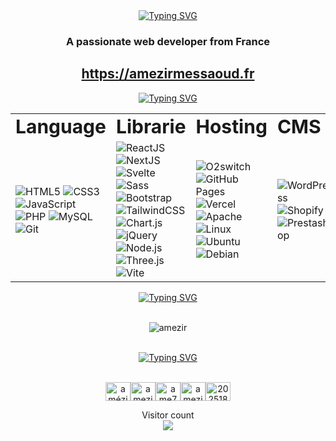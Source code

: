 <div align="center"><a href="https://git.io/typing-svg"><img src="https://readme-typing-svg.demolab.com?font=Raleway&pause=1000&color=000000&background=FFFFFF&center=true&width=1000&height=100&lines=Hi+%F0%9F%91%8B%2C+I'm+Am%C3%A9zir+Messaoud;Welcome+to+my+github+page;Upcoming+Full-Stack+Developer" alt="Typing SVG" /></a></div>

<h3 align="center">A passionate web developer from France</h3>

<h2 align="center"><a href="https://amezirmessaoud.fr">https://amezirmessaoud.fr</a></h2>

<div align="center"><a href="https://git.io/typing-svg"><img src="https://readme-typing-svg.demolab.com?font=Raleway&duration=10000&pause=10000&color=000000&background=FFFFFF&center=true&width=1000&height=100&lines=Languages+and+Tools%3A" alt="Typing SVG" /></a></div>
<table border="0">
    <tr>
    <td><b style="font-size:30px">Language</b></td>
    <td><b style="font-size:30px">Librarie</b></td>
    <td><b style="font-size:30px">Hosting</b></td>
    <td><b style="font-size:30px">CMS</b></td>
    </tr>
    <tr>
        <td>
            <!-- Badges de langage avec Shields.io en multicolore -->
            <img src="https://img.shields.io/badge/HTML5-%23FF5733.svg?style=for-the-badge&logo=html5&logoColor=white" alt="HTML5">
            <img src="https://img.shields.io/badge/CSS3-%234FC08D.svg?style=for-the-badge&logo=css3&logoColor=white" alt="CSS3">
            <img src="https://img.shields.io/badge/JavaScript-%23F7DF1E.svg?style=for-the-badge&logo=javascript&logoColor=black" alt="JavaScript">
            <img src="https://img.shields.io/badge/PHP-%23007ACC.svg?style=for-the-badge&logo=php&logoColor=white" alt="PHP">
            <img src="https://img.shields.io/badge/MySQL-%238A6DB7.svg?style=for-the-badge&logo=mysql&logoColor=white" alt="MySQL">
            <img src="https://img.shields.io/badge/Git-%23F1502F.svg?style=for-the-badge&logo=git&logoColor=white" alt="Git">
        </td>
        <td>
            <!-- Badges de bibliothèque avec Shields.io en multicolore -->
            <img src="https://img.shields.io/badge/ReactJS-%2361DAFB.svg?style=for-the-badge&logo=react&logoColor=black" alt="ReactJS">
            <img src="https://img.shields.io/badge/NextJS-%23000000.svg?style=for-the-badge&logo=next.js&logoColor=white" alt="NextJS">
            <img src="https://img.shields.io/badge/Svelte-%238B572A.svg?style=for-the-badge&logo=svelte&logoColor=white" alt="Svelte">
            <img src="https://img.shields.io/badge/VueJS-%234FC08D.svg?style=for-the-badge&logo=vue.js&logoColor=white" alt "VueJS">
            <img src="https://img.shields.io/badge/Sass-%23CC6699.svg?style=for-the-badge&logo=sass&logoColor=white" alt="Sass">
            <img src="https://img.shields.io/badge/Bootstrap-%238A6DB7.svg?style=for-the-badge&logo=bootstrap&logoColor=white" alt="Bootstrap">
            <img src="https://img.shields.io/badge/TailwindCSS-%2307B2CC.svg?style=for-the-badge&logo=tailwind-css&logoColor=white" alt="TailwindCSS">
            <img src="https://img.shields.io/badge/Chart.js-%23FF5733.svg?style=for-the-badge&logo=chart.js&logoColor=white" alt="Chart.js">
            <img src="https://img.shields.io/badge/jQuery-%230769AD.svg?style=for-the-badge&logo=jquery&logoColor=white" alt="jQuery">
            <img src="https://img.shields.io/badge/Node.js-%23339933.svg?style=for-the-badge&logo=node.js&logoColor=white" alt="Node.js">
            <img src="https://img.shields.io/badge/threejs-%23469FDB.svg?style=for-the-badge&logo=three.js&logoColor=white" alt="Three.js">
            <img src="https://img.shields.io/badge/vite-%23FF5733.svg?style=for-the-badge&logo=vite&logoColor=white" alt="Vite">
        </td>
        <td>
            <!-- Badges d'hébergement avec Shields.io en multicolore -->
            <img src="https://img.shields.io/badge/O2switch-%23FF5733.svg?style=for-the-badge" alt="O2switch">
            <img src="https://img.shields.io/badge/github%20pages-%23000000.svg?style=for-the-badge&logo=github&logoColor=white" alt="GitHub Pages">
            <img src="https://img.shields.io/badge/vercel-%2364C58B.svg?style=for-the-badge&logo=vercel&logoColor=white" alt="Vercel">
            <img src="https://img.shields.io/badge/apache-%23CC0000.svg?style=for-the-badge&logo=apache&logoColor=white" alt="Apache">
            <img src="https://img.shields.io/badge/Linux-%23FCC624.svg?style=for-the-badge&logo=linux&logoColor=black" alt="Linux">
            <img src="https://img.shields.io/badge/Ubuntu-%23E95420.svg?style=for-the-badge&logo=ubuntu&logoColor=white" alt="Ubuntu">
            <img src="https://img.shields.io/badge/Debian-%23A80030.svg?style=for-the-badge&logo=debian&logoColor=white" alt="Debian">
        </td>
        <td>
            <!-- Badges de CMS avec Shields.io en multicolore -->
            <img src="https://img.shields.io/badge/WordPress-%2322317E.svg?style=for-the-badge&logo=WordPress&logoColor=white" alt="WordPress">
            <img src="https://img.shields.io/badge/Shopify-%23E95B4F.svg?style=for-the-badge&logo=Shopify&logoColor=white" alt="Shopify">
            <img src="https://img.shields.io/badge/Prestashop-%23D34E48.svg?style=for-the-badge&logo=Prestashop&logoColor=white" alt="Prestashop">
        </td>
    </tr>
</table>

<div align="center"><a href="https://git.io/typing-svg"><img src="https://readme-typing-svg.demolab.com?font=Raleway&duration=10000&pause=10000&color=000000&background=FFFFFF&center=true&width=1000&height=100&lines=My+GitHub+Stats%3A" alt="Typing SVG" /></a></div>
<br>
<p align="center"><img src="https://github-readme-stats.vercel.app/api/top-langs?username=amezir&show_icons=true&theme=tokyonight&hide_border=true&locale=en&layout=compact" alt="amezir"/></p>
<br>
  
<div align="center"><a href="https://git.io/typing-svg"><img src="https://readme-typing-svg.demolab.com?font=Raleway&duration=10000&pause=10000&color=000000&background=FFFFFF&center=true&width=1000&height=100&lines=Connect+with+me%3A" alt="Typing SVG" /></a></div>
<br>
<p align="center"><a href="https://www.linkedin.com/in/am%C3%A9zir-messaoud-6b2862221" target="blank"><img align="center" src="https://raw.githubusercontent.com/rahuldkjain/github-profile-readme-generator/master/src/images/icons/Social/linked-in-alt.svg" alt="amézir messaoud" height="30" width="40" /></a><a href="https://dev.to/amezir" target="blank"><img align="center" src="https://raw.githubusercontent.com/rahuldkjain/github-profile-readme-generator/master/src/images/icons/Social/devto.svg" alt="amezir" height="30" width="40" /></a><a href="https://codepen.io/ame75" target="blank"><img align="center" src="https://raw.githubusercontent.com/rahuldkjain/github-profile-readme-generator/master/src/images/icons/Social/codepen.svg" alt="ame75" height="30" width="40" /></a><a href="https://twitter.com/amezir75" target="blank"><img align="center" src="https://raw.githubusercontent.com/rahuldkjain/github-profile-readme-generator/master/src/images/icons/Social/twitter.svg" alt="amezir75" height="30" width="40" /></a><a href="https://stackoverflow.com/users/20251844/am%c3%a9zir" target="blank"><img align="center" src="https://raw.githubusercontent.com/rahuldkjain/github-profile-readme-generator/master/src/images/icons/Social/stack-overflow.svg" alt="20251844" height="30" width="40" /></a></p>

<p align="center"> 
  Visitor count<br>
   <img src="https://profile-counter.glitch.me/amezir/count.svg" />
</p>

